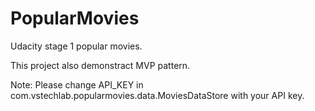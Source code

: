 # PopularMovies
Udacity stage 1 popular movies.

This project also demonstract MVP pattern.

Note: Please change API_KEY in com.vstechlab.popularmovies.data.MoviesDataStore with your API key.


